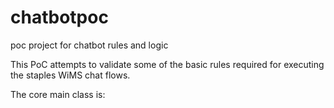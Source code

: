 # chatbotpoc
poc project for chatbot rules and logic

This PoC attempts to validate some of the basic rules required for executing the staples WiMS chat flows.

The core main class is: